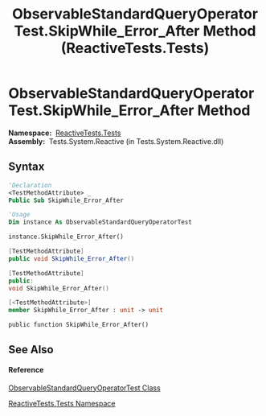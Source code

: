 ﻿---
title: ObservableStandardQueryOperatorTest.SkipWhile_Error_After Method  (ReactiveTests.Tests)
TOCTitle: SkipWhile_Error_After Method
ms:assetid: M:ReactiveTests.Tests.ObservableStandardQueryOperatorTest.SkipWhile_Error_After
ms:mtpsurl: https://msdn.microsoft.com/en-us/library/reactivetests.tests.observablestandardqueryoperatortest.skipwhile_error_after(v=VS.103)
ms:contentKeyID: 36620041
ms.date: 06/28/2011
mtps_version: v=VS.103
f1_keywords:
- ReactiveTests.Tests.ObservableStandardQueryOperatorTest.SkipWhile_Error_After
dev_langs:
- CSharp
- JScript
- VB
- FSharp
- c++
---

# ObservableStandardQueryOperatorTest.SkipWhile\_Error\_After Method

**Namespace:**  [ReactiveTests.Tests](hh289046\(v=vs.103\).md)  
**Assembly:**  Tests.System.Reactive (in Tests.System.Reactive.dll)

## Syntax

``` vb
'Declaration
<TestMethodAttribute> _
Public Sub SkipWhile_Error_After
```

``` vb
'Usage
Dim instance As ObservableStandardQueryOperatorTest

instance.SkipWhile_Error_After()
```

``` csharp
[TestMethodAttribute]
public void SkipWhile_Error_After()
```

``` c++
[TestMethodAttribute]
public:
void SkipWhile_Error_After()
```

``` fsharp
[<TestMethodAttribute>]
member SkipWhile_Error_After : unit -> unit 
```

``` jscript
public function SkipWhile_Error_After()
```

## See Also

#### Reference

[ObservableStandardQueryOperatorTest Class](hh288944\(v=vs.103\).md)

[ReactiveTests.Tests Namespace](hh289046\(v=vs.103\).md)

